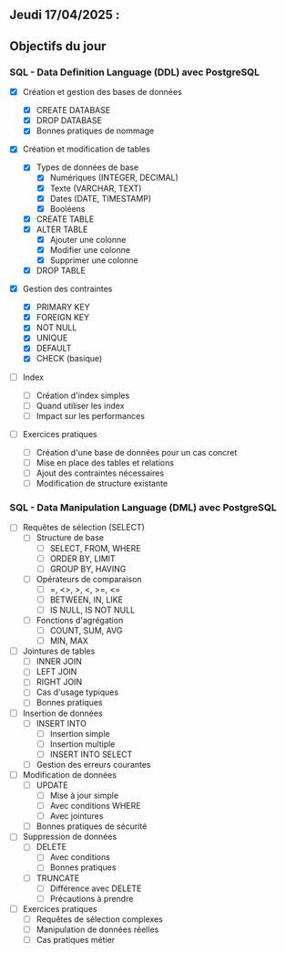 ## Jeudi 17/04/2025 :

## Objectifs du jour

### SQL - Data Definition Language (DDL) avec PostgreSQL

- [x] Création et gestion des bases de données

  - [x] CREATE DATABASE
  - [x] DROP DATABASE
  - [x] Bonnes pratiques de nommage

- [x] Création et modification de tables

  - [x] Types de données de base
    - [x] Numériques (INTEGER, DECIMAL)
    - [x] Texte (VARCHAR, TEXT)
    - [x] Dates (DATE, TIMESTAMP)
    - [x] Booléens
  - [x] CREATE TABLE
  - [x] ALTER TABLE
    - [x] Ajouter une colonne
    - [x] Modifier une colonne
    - [x] Supprimer une colonne
  - [x] DROP TABLE

- [x] Gestion des contraintes

  - [x] PRIMARY KEY
  - [x] FOREIGN KEY
  - [x] NOT NULL
  - [x] UNIQUE
  - [x] DEFAULT
  - [x] CHECK (basique)

- [ ] Index

  - [ ] Création d'index simples
  - [ ] Quand utiliser les index
  - [ ] Impact sur les performances

- [ ] Exercices pratiques
  - [ ] Création d'une base de données pour un cas concret
  - [ ] Mise en place des tables et relations
  - [ ] Ajout des contraintes nécessaires
  - [ ] Modification de structure existante

### SQL - Data Manipulation Language (DML) avec PostgreSQL

- [ ] Requêtes de sélection (SELECT)
  - [ ] Structure de base
    - [ ] SELECT, FROM, WHERE
    - [ ] ORDER BY, LIMIT
    - [ ] GROUP BY, HAVING
  - [ ] Opérateurs de comparaison
    - [ ] =, <>, >, <, >=, <=
    - [ ] BETWEEN, IN, LIKE
    - [ ] IS NULL, IS NOT NULL
  - [ ] Fonctions d'agrégation
    - [ ] COUNT, SUM, AVG
    - [ ] MIN, MAX

- [ ] Jointures de tables
  - [ ] INNER JOIN
  - [ ] LEFT JOIN
  - [ ] RIGHT JOIN
  - [ ] Cas d'usage typiques
  - [ ] Bonnes pratiques

- [ ] Insertion de données
  - [ ] INSERT INTO
    - [ ] Insertion simple
    - [ ] Insertion multiple
    - [ ] INSERT INTO SELECT
  - [ ] Gestion des erreurs courantes

- [ ] Modification de données
  - [ ] UPDATE
    - [ ] Mise à jour simple
    - [ ] Avec conditions WHERE
    - [ ] Avec jointures
  - [ ] Bonnes pratiques de sécurité

- [ ] Suppression de données
  - [ ] DELETE
    - [ ] Avec conditions
    - [ ] Bonnes pratiques
  - [ ] TRUNCATE
    - [ ] Différence avec DELETE
    - [ ] Précautions à prendre

- [ ] Exercices pratiques
  - [ ] Requêtes de sélection complexes
  - [ ] Manipulation de données réelles
  - [ ] Cas pratiques métier

